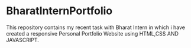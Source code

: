 # BharatInternPortfolio
This repository contains my recent task with Bharat Intern in which i have created a responsive Personal Portfolio Website using HTML,CSS AND JAVASCRIPT.
